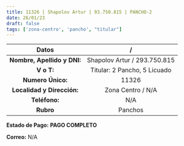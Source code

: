 ```yaml
---
title: 11326 | Shapolov Artur | 93.750.815 | PANCHO-2
date: 26/01/23
draft: false
tags: ['zona-centro', 'pancho', "titular"]
---
```


|          **Datos**          |               /              |
|:---------------------------:|:----------------------------:|
| **Nombre, Apellido y DNI:** | Shapolov Artur / 293.750.815 |
|          **V o T:**         | Titular: 2 Pancho, 5 Licuado |
|      **Numero Único:**      |             11326            |
|  **Localidad y Dirección:** |       Zona Centro / N/A      |
|        **Teléfono:**        |              N/A             |
|          **Rubro**          |            Panchos           |

**Estado de Pago:** **PAGO COMPLETO**

**Correo:** N/A
